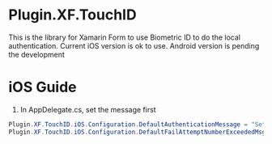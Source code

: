 # Plugin.XF.TouchID
This is the library for Xamarin Form to use Biometric ID to do the local authentication.
Current iOS version is ok to use.
Android version is pending the development

# iOS Guide
1. In AppDelegate.cs, set the message first
```c#
Plugin.XF.TouchID.iOS.Configuration.DefaultAuthenticationMessage = "Set the default authenticate message";
Plugin.XF.TouchID.iOS.Configuration.DefaultFailAttemptNumberExceededMsg = "Set the default failed attempt exceed msg";
```
